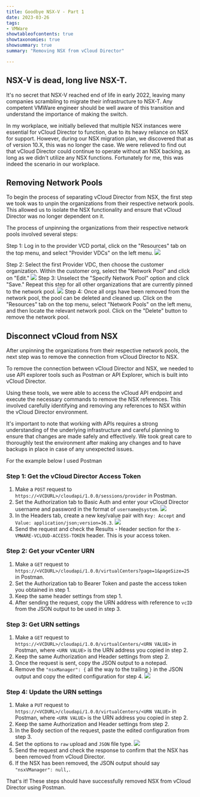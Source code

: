 ```yaml
---
title: Goodbye NSX-V - Part 1
date: 2023-03-26
tags:
- VMWare
showtableofcontents: true
showtaxonomies: true
showsummary: true
summary: "Removing NSX from vCloud Director" 

---
```


## NSX-V is dead, long live NSX-T. 
It's no secret that NSX-V reached end of life in early 2022, leaving many companies scrambling to migrate their infrastructure to NSX-T. Any competent VMWare engineer should be well aware of this transition and understand the importance of making the switch.

In my workplace, we initially believed that multiple NSX instances were essential for vCloud Director to function, due to its heavy reliance on NSX for support. However, during our NSX migration plan, we discovered that as of version 10.X, this was no longer the case. We were relieved to find out that vCloud Director could continue to operate without an NSX backing, as long as we didn't utilize any NSX functions. Fortunately for me, this was indeed the scenario in our workplace.


## Removing Network Pools
To begin the process of separating vCloud Director from NSX, the first step we took was to unpin the organizations from their respective network pools. This allowed us to isolate the NSX functionality and ensure that vCloud Director was no longer dependent on it.

The process of unpinning the organizations from their respective network pools involved several steps:

Step 1: Log in to the provider VCD portal, click on the "Resources" tab on the top menu, and select "Provider VDCs" on the left menu.
![](step1.png)

Step 2: Select the first Provider VDC, then choose the customer organization. Within the customer org, select the "Network Pool" and click on "Edit."
![](step2.png)
Step 3: Unselect the "Specify Network Pool" option and click "Save." Repeat this step for all other organizations that are currently pinned to the network pool.
![](step3.png)
Step 4: Once all orgs have been removed from the network pool, the pool can be deleted and cleaned up. Click on the "Resources" tab on the top menu, select "Network Pools" on the left menu, and then locate the relevant network pool. Click on the "Delete" button to remove the network pool.


## Disconnect vCloud from NSX
After unpinning the organizations from their respective network pools, the next step was to remove the connection from vCloud Director to NSX. 

To remove the connection between vCloud Director and NSX, we needed to use API explorer tools such as Postman or API Explorer, which is built into vCloud Director.

Using these tools, we were able to access the vCloud API endpoint and execute the necessary commands to remove the NSX references. This involved carefully identifying and removing any references to NSX within the vCloud Director environment.

It's important to note that working with APIs requires a strong understanding of the underlying infrastructure and careful planning to ensure that changes are made safely and effectively. We took great care to thoroughly test the environment after making any changes and to have backups in place in case of any unexpected issues.

For the example below I used Postman


### Step 1: Get the vCloud Director Access Token
1. Make a `POST` request to `https://<VCDURL>/cloudapi/1.0.0/sessions/provider` in Postman.
2. Set the Authorization tab to Basic Auth and enter your vCloud Director username and password in the format of `username@system`.
   ![](step4.png)
3. In the Headers tab, create a new key/value pair with `Key: Accept` and `Value: application/json;version=36.3`.
   ![](step5.png)
4. Send the request and check the Results - Header section for the `X-VMWARE-VCLOUD-ACCESS-TOKEN` header. This is your access token.



### Step 2: Get your vCenter URN 
1. Make a `GET` request to `https://<VCDURL>/cloudapi/1.0.0/virtualCenters?page=1&pageSize=25` in Postman.
2. Set the Authorization tab to Bearer Token and paste the access token you obtained in step 1.
3. Keep the same header settings from step 1.
4. After sending the request, copy the URN address with reference to `vcID` from the JSON output to be used in step 3.


### Step 3: Get URN settings
1. Make a `GET` request to `https://<VCDURL>/cloudapi/1.0.0/virtualCenters/<URN VALUE>` in Postman, where `<URN VALUE>` is the URN address you copied in step 2.
2. Keep the same Authorization and Header settings from step 2.
3. Once the request is sent, copy the JSON output to a notepad.
4. Remove the `"nsxManager": {` all the way to the trailing `}` in the JSON output and copy the edited configuration for step 4.
![](step6.png)



### Step 4: Update the URN settings
1. Make a `PUT` request to `https://<VCDURL>/cloudapi/1.0.0/virtualCenters/<URN VALUE>` in Postman, where `<URN VALUE>` is the URN address you copied in step 2.
2. Keep the same Authorization and Header settings from step 2.
3. In the Body section of the request, paste the edited configuration from step 3.
4. Set the options to `raw` upload and `JSON` file type.
![](step7.png)
5. Send the request and check the response to confirm that the NSX has been removed from vCloud Director.
6. If the NSX has been removed, the JSON output should say `"nsxVManager": null,`.



That's it! These steps should have successfully removed NSX from vCloud Director using Postman.





